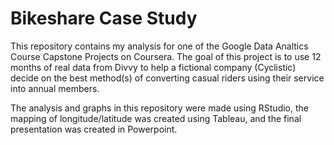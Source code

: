 # Bikeshare Case Study

This repository contains my analysis for one of the Google Data Analtics Course Capstone Projects on Coursera.
The goal of this project is to use  12 months of real data from Divvy to help a fictional company (Cyclistic)
decide on the best method(s) of converting casual riders using their service into annual members.

The analysis and graphs in this repository were made using RStudio, the mapping of longitude/latitude 
was created using Tableau, and the final presentation was created in Powerpoint.
